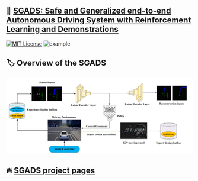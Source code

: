 
## 🎉 [SGADS: Safe and Generalized end-to-end Autonomous Driving System with Reinforcement Learning and Demonstrations](https://arxiv.org/abs/2401.11792)

[![MIT License](https://img.shields.io/badge/license-MIT-blue.svg)](LICENSE.md) ![example](https://img.shields.io/badge/Logitech-G29-yellow.svg)
 
## 🏷️ Overview of the SGADS
![images](framework.png)

## 🔥 [SGADS project pages](https://sites.google.com/view/sgads-proj/sgads)
